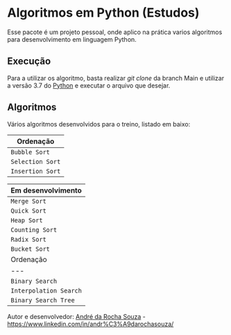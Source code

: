 # Algoritmos em Python (Estudos)

Esse pacote é um projeto pessoal, onde aplico na prática varios algoritmos para desenvolvimento em linguagem Python.

## Execução

Para a utilizar os algoritmo, basta realizar *git clone* da branch Main e utilizar a versão 3.7 do [Python](https://www.python.org/downloads/release/python-370/) e executar o arquivo que desejar.

## Algoritmos

Vários algoritmos desenvolvidos para o treino, listado em baixo:

| Ordenação |
|---|
| `Bubble Sort` |
| `Selection Sort` |
| `Insertion Sort` |

| Em desenvolvimento |
|---|
| `Merge Sort` |
| `Quick Sort` |
| `Heap Sort` |
| `Counting Sort` |
| `Radix Sort` |
| `Bucket Sort` |
| Ordenação |
|---|
| `Binary Search` |
| `Interpolation Search` |
| `Binary Search Tree` |


Autor e desenvolvedor: [André da Rocha Souza](https://github.com/andrerochasouza) - https://www.linkedin.com/in/andr%C3%A9darochasouza/
